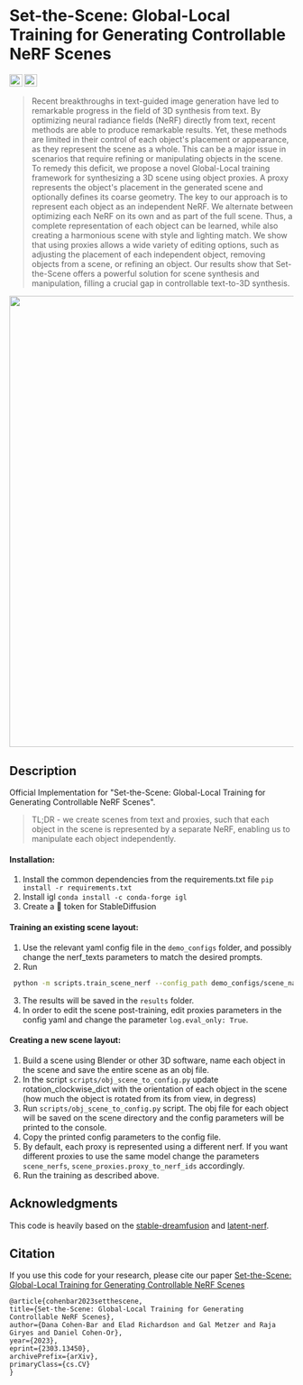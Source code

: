 # Set-the-Scene: Global-Local Training for Generating Controllable NeRF Scenes

<a href="https://arxiv.org/abs/2303.13450"><img src="https://img.shields.io/badge/arXiv-2211.07600-b31b1b.svg" height=22.5></a>
<a href="https://opensource.org/licenses/MIT"><img src="https://img.shields.io/badge/License-MIT-yellow.svg" height=22.5></a>

> Recent breakthroughs in text-guided image generation have led to remarkable progress in the field of 3D synthesis from text. By optimizing neural radiance fields (NeRF) directly from text, recent methods are able to produce remarkable results. Yet, these methods are limited in their control of each object's placement or appearance, as they represent the scene as a whole. This can be a major issue in scenarios that require refining or manipulating objects in the scene. To remedy this deficit, we propose a novel Global-Local training framework for synthesizing a 3D scene using object proxies. A proxy represents the object's placement in the generated scene and optionally defines its coarse geometry. The key to our approach is to represent each object as an independent NeRF. We alternate between optimizing each NeRF on its own and as part of the full scene. Thus, a complete representation of each object can be learned, while also creating a harmonious scene with style and lighting match. We show that using proxies allows a wide variety of editing options, such as adjusting the placement of each independent object, removing objects from a scene, or refining an object. Our results show that Set-the-Scene offers a powerful solution for scene synthesis and manipulation, filling a crucial gap in controllable text-to-3D synthesis.

<img src="figures/teaser_video.gif" width="800px"/>

## Description

Official Implementation for "Set-the-Scene: Global-Local Training for Generating Controllable NeRF Scenes".

> TL;DR - we create scenes from text and proxies, such that each object in the scene is represented by a separate NeRF, enabling us to manipulate each object independently.

#### Installation:

1. Install the common dependencies from the requirements.txt file
   `pip install -r requirements.txt`
2. Install igl `conda install -c conda-forge igl`
3. Create a :hugs: token for StableDiffusion

#### Training an existing scene layout:

1. Use the relevant yaml config file in the `demo_configs` folder, and possibly change the nerf_texts parameters to
   match the desired prompts.
2. Run
```bash
 python -m scripts.train_scene_nerf --config_path demo_configs/scene_name.yaml
```
3. The results will be saved in the `results` folder.
4. In order to edit the scene post-training, edit proxies parameters in the config yaml and change the parameter
   `log.eval_only: True`.

#### Creating a new scene layout:

1. Build a scene using Blender or other 3D software, name each object in the scene and save the entire scene as an obj
   file.
2. In the script  `scripts/obj_scene_to_config.py` update rotation_clockwise_dict with the orientation of each object in
   the scene (how much the object is rotated from its from view, in degress)
3. Run  `scripts/obj_scene_to_config.py` script. The obj file for each object will be saved on the scene directory and
   the config parameters will be printed to the console.
4. Copy the printed config parameters to the config file.
5. By default, each proxy is represented using a different nerf. If you want different proxies to use the same model
   change the parameters `scene_nerfs`, `scene_proxies.proxy_to_nerf_ids` accordingly.
6. Run the training as described above.

## Acknowledgments

This code is heavily based on the [stable-dreamfusion](https://github.com/ashawkey/stable-dreamfusion)
and [latent-nerf](https://github.com/eladrich/latent-nerf).

## Citation

If you use this code for your research, please cite our
paper [Set-the-Scene: Global-Local Training for Generating Controllable NeRF Scenes](https://arxiv.org/abs/2303.13450)

```
@article{cohenbar2023setthescene,
title={Set-the-Scene: Global-Local Training for Generating Controllable NeRF Scenes},
author={Dana Cohen-Bar and Elad Richardson and Gal Metzer and Raja Giryes and Daniel Cohen-Or},
year={2023},
eprint={2303.13450},
archivePrefix={arXiv},
primaryClass={cs.CV}
}
```

